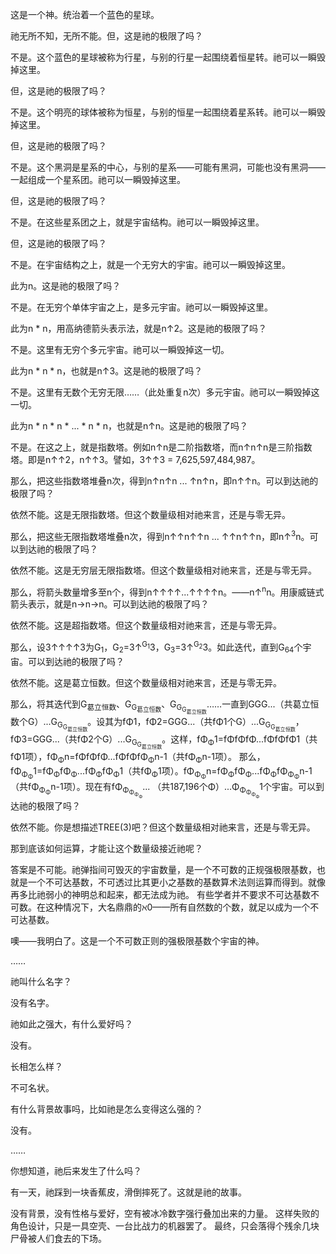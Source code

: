 这是一个神。统治着一个蓝色的星球。

祂无所不知，无所不能。但，这是祂的极限了吗？

不是。这个蓝色的星球被称为行星，与别的行星一起围绕着恒星转。祂可以一瞬毁掉这里。

但，这是祂的极限了吗？

不是。这个明亮的球体被称为恒星，与别的恒星一起围绕着星系转。祂可以一瞬毁掉这里。

但，这是祂的极限了吗？

不是。这个黑洞是星系的中心，与别的星系——可能有黑洞，可能也没有黑洞——一起组成一个星系团。祂可以一瞬毁掉这里。

但，这是祂的极限了吗？

不是。在这些星系团之上，就是宇宙结构。祂可以一瞬毁掉这里。

但，这是祂的极限了吗？

不是。在宇宙结构之上，就是一个无穷大的宇宙。祂可以一瞬毁掉这里。

此为n。这是祂的极限了吗？

不是。在无穷个单体宇宙之上，是多元宇宙。祂可以一瞬毁掉这里。

此为n \* n，用高纳德箭头表示法，就是n↑2。这是祂的极限了吗？

不是。这里有无穷个多元宇宙。祂可以一瞬毁掉这一切。

此为n \* n \* n，也就是n↑3。这是祂的极限了吗？

不是。这里有无数个无穷无限……（此处重复n次）多元宇宙。祂可以一瞬毁掉这一切。

此为n \* n \* n \* ... \* n \* n，也就是n↑n。这是祂的极限了吗？

不是。在这之上，就是指数塔。例如n↑n是二阶指数塔，而n↑n↑n是三阶指数塔。即是n↑↑2，n↑↑3。譬如，3↑↑3 = 7,625,597,484,987。

那么，把这些指数塔堆叠n次，得到n↑n↑n ... ↑n↑n，即n↑↑n。可以到达祂的极限了吗？

依然不能。这是无限指数塔。但这个数量级相对祂来言，还是与零无异。

那么，把这些无限指数塔堆叠n次，得到n↑↑n↑↑n ... ↑↑n↑↑n，即n↑<sup>3</sup>n。可以到达祂的极限了吗？

依然不能。这是无穷层无限指数塔。但这个数量级相对祂来言，还是与零无异。

那么，将箭头数量增多至n个，得到n↑↑↑↑...↑↑↑↑n。——n↑<sup>n</sup>n。用康威链式箭头表示，就是n→n→n。可以到达祂的极限了吗？

依然不能。这是超指数塔。但这个数量级相对祂来言，还是与零无异。

那么，设3↑↑↑↑3为G<sub>1</sub>，G<sub>2</sub>=3↑<sup>G<sub>1</sub></sup>3，G<sub>3</sub>=3↑<sup>G<sub>2</sub></sup>3。如此迭代，直到G<sub>64</sub>个宇宙。可以到达祂的极限了吗？

依然不能。这是葛立恒数。但这个数量级相对祂来言，还是与零无异。

那么，将其迭代到G<sub>葛立恒数</sub>、G<sub>G<sub>葛立恒数</sub></sub>、G<sub>G<sub>G<sub>葛立恒数</sub></sub></sub>……一直到GGG...（共葛立恒数个G）...G<sub>G<sub>G<sub>葛立恒数</sub></sub></sub>。设其为fΦ1，fΦ2=GGG...（共fΦ1个G）...G<sub>G<sub>G<sub>葛立恒数</sub></sub></sub>，fΦ3=GGG...（共fΦ2个G）...G<sub>G<sub>G<sub>葛立恒数</sub></sub></sub>。这样，fΦ<sub>Φ</sub>1=fΦfΦfΦ...fΦfΦfΦ1（共fΦ1项），fΦ<sub>Φ</sub>n=fΦfΦfΦ...fΦfΦfΦ<sub>Φ</sub>n-1（共fΦ<sub>Φ</sub>n-1项）。
那么，fΦ<sub>Φ<sub>Φ</sub></sub>1=fΦ<sub>Φ</sub>fΦ<sub>Φ</sub>...fΦ<sub>Φ</sub>fΦ<sub>Φ</sub>1（共fΦ<sub>Φ</sub>1项）。fΦ<sub>Φ<sub>Φ</sub></sub>n=fΦ<sub>Φ</sub>fΦ<sub>Φ</sub>...fΦ<sub>Φ</sub>fΦ<sub>Φ<sub>Φ</sub></sub>n-1（共fΦ<sub>Φ<sub>Φ</sub></sub>n-1项）。现在有fΦ<sub>Φ<sub>Φ<sub>Φ<sub>Φ</sub></sub></sub></sub>... （共187,196个Φ）...Φ<sub>Φ<sub>Φ<sub>Φ<sub>Φ</sub></sub></sub></sub>1个宇宙。可以到达祂的极限了吗？

依然不能。你是想描述TREE(3)吧？但这个数量级相对祂来言，还是与零无异。

那到底该如何运算，才能让这个数量级接近祂呢？

答案是不可能。祂弹指间可毁灭的宇宙数量，是一个不可数的正规强极限基数，也就是一个不可达基数，不可透过比其更小之基数的基数算术法则运算而得到。就像再多比祂弱小的神明总和起来，都无法成为祂。
有些学者并不要求不可达基数不可数。在这种情况下，大名鼎鼎的ℵ0——所有自然数的个数，就足以成为一个不可达基数。

噢——我明白了。这是一个不可数正则的强极限基数个宇宙的神。

……

祂叫什么名字？

没有名字。

祂如此之强大，有什么爱好吗？

没有。

长相怎么样？

不可名状。

有什么背景故事吗，比如祂是怎么变得这么强的？

没有。

……

你想知道，祂后来发生了什么吗？

有一天，祂踩到一块香蕉皮，滑倒摔死了。这就是祂的故事。

没有背景，没有性格与爱好，空有被冰冷数字强行叠加出来的力量。
这样失败的角色设计，只是一具空壳、一台比战力的机器罢了。
最终，只会落得个残余几块尸骨被人们食去的下场。